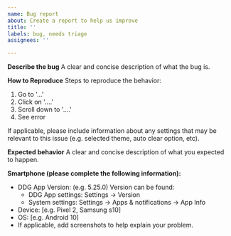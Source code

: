 ```yaml
---
name: Bug report
about: Create a report to help us improve
title: ''
labels: bug, needs triage
assignees: ''

---
```


**Describe the bug**
A clear and concise description of what the bug is.

**How to Reproduce**
Steps to reproduce the behavior:
1. Go to '...'
2. Click on '....'
3. Scroll down to '....'
4. See error

If applicable, please include information about any settings that may be relevant to this issue (e.g. selected theme, auto clear option, etc).

**Expected behavior**
A clear and concise description of what you expected to happen.

**Smartphone (please complete the following information):**
 - DDG App Version: (e.g. 5.25.0) Version can be found:
     - DDG App settings: Settings -> Version
     - System settings: Settings -> Apps & notifications -> App Info
 - Device: [e.g. Pixel 2, Samsung s10]
 - OS: [e.g. Android 10]
 - If applicable, add screenshots to help explain your problem.
